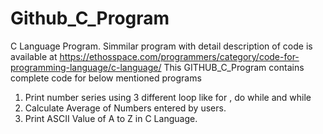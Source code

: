# Github_C_Program
C Language Program. Simmilar program with detail description of code is available at https://ethosspace.com/programmers/category/code-for-programming-language/c-language/
This GITHUB_C_Program contains complete code for below mentioned programs
1) Print number series using 3 different loop like for , do while and while
2) Calculate Average of Numbers entered by users.
3) Print ASCII Value of A to Z in C Language.
